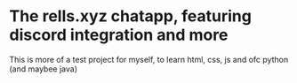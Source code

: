 # The rells.xyz chatapp, featuring discord integration and more
This is more of a test project for myself, to learn html, css, js and ofc python (and maybee java)

